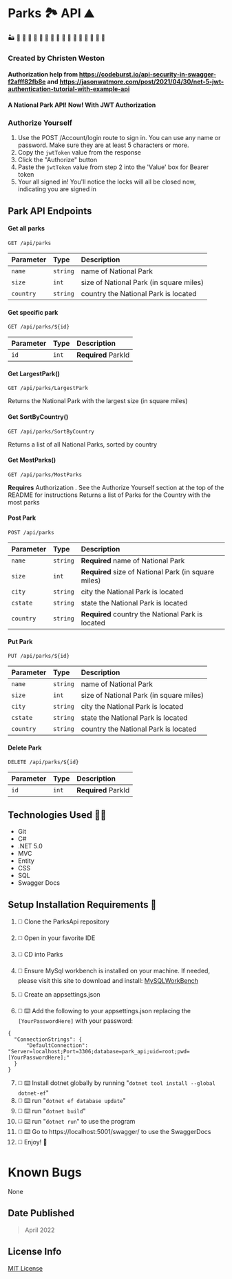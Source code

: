 # Parks :national_park: API :mountain:
:desert: :leaves: :volcano: :deciduous_tree:
:butterfly: :gorilla: :owl: :monkey: :eagle: :zebra: :duck: :hippopotamus: :crocodile: :rhinoceros: :whale: :sloth: :snail:

### Created by Christen Weston
#### Authorization help from https://codeburst.io/api-security-in-swagger-f2afff82fb8e and https://jasonwatmore.com/post/2021/04/30/net-5-jwt-authentication-tutorial-with-example-api

#### A National Park API! Now! With JWT Authorization

### Authorize Yourself
1. Use the POST /Account/login route to sign in. You can use any name or password. Make sure they are at least 5 characters or more.
2. Copy the `jwtToken` value from the response
3. Click the "Authorize" button
4. Paste the `jwtToken` value from step 2 into the 'Value' box for Bearer token
5. Your all signed in! You'll notice the locks will all be closed now, indicating you are signed in

## Park API Endpoints

#### Get all parks

```http
GET /api/parks
```

| Parameter | Type     | Description                |
| :-------- | :------- | :------------------------- |
| `name` | `string` |  name of National Park |
| `size` | `int` |  size of National Park (in square miles)|
| `country` | `string` |  country the National Park is located|

#### Get specific park

```http
GET /api/parks/${id}
```

| Parameter | Type     | Description                       |
| :-------- | :------- | :-------------------------------- |
| `id`      | `int` | **Required** ParkId |

#### Get LargestPark()
``` http
GET /api/parks/LargestPark
```

Returns the National Park with the largest size (in square miles)

#### Get SortByCountry()
``` http
GET /api/parks/SortByCountry
```

Returns a list of all National Parks, sorted by country

#### Get MostParks()
``` http
GET /api/parks/MostParks
```
**Requires** Authorization . See the Authorize Yourself section at the top of the README for instructions
Returns a list of Parks for the Country with the most parks

#### Post Park

```http
POST /api/parks
```

| Parameter | Type     | Description                |
| :-------- | :------- | :------------------------- |
| `name` | `string` |  **Required** name of National Park |
| `size` | `int` |  **Required** size of National Park (in square miles)|
| `city` | `string` |   city the National Park is located|
| `cstate` | `string` |  state the National Park is located|
| `country` | `string` |  **Required** country the National Park is located|

#### Put Park

```http
PUT /api/parks/${id}
```

| Parameter | Type     | Description                |
| :-------- | :------- | :------------------------- |
| `name` | `string` |  name of National Park |
| `size` | `int` |  size of National Park (in square miles)|
| `city` | `string` |   city the National Park is located|
| `cstate` | `string` |  state the National Park is located|
| `country` | `string` |  country the National Park is located|

#### Delete Park

```http
DELETE /api/parks/${id}
```

| Parameter | Type     | Description                       |
| :-------- | :------- | :-------------------------------- |
| `id`      | `int` | **Required** ParkId |

## Technologies Used :woman_technologist:

* Git
* C#
* .NET 5.0
* MVC
* Entity
* CSS
* SQL
* Swagger Docs

## Setup Installation Requirements :scroll:

1. :white_medium_square:  Clone the ParksApi repository
2. :white_medium_square:  Open in your favorite IDE
3. :white_medium_square:  CD into Parks
4. :white_medium_square:  Ensure MySql workbench is installed on your machine. If needed, please visit this site to download and install: [MySQLWorkBench]("https://www.mysql.com/products/workbench/")

5. :white_medium_square:  Create an appsettings.json
6. :white_medium_square: :keyboard: Add the following to your appsettings.json replacing the ```[YourPasswordHere]``` with your password:
```
{
  "ConnectionStrings": {
      "DefaultConnection": "Server=localhost;Port=3306;database=park_api;uid=root;pwd=[YourPasswordHere];"
  }
}
```
7. :white_medium_square: :keyboard: Install dotnet globally by running "``dotnet tool install --global dotnet-ef``"
8. :white_medium_square: :keyboard: run "``dotnet ef database update``"
9. :white_medium_square: :keyboard: run "``dotnet build``"
10. :white_medium_square: :keyboard: run "``dotnet run``" to use the program
11. :white_medium_square: :keyboard: Go to https://localhost:5001/swagger/ to use the SwaggerDocs
11. :white_medium_square:  Enjoy! :partying_face:

# Known Bugs
None

## Date Published
>April 2022

## License Info
[MIT License](https://opensource.org/licenses/MIT)